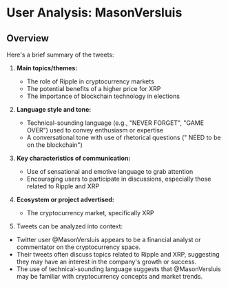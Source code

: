 # User Analysis: MasonVersluis

## Overview

Here's a brief summary of the tweets:

1. **Main topics/themes:**
   - The role of Ripple in cryptocurrency markets
   - The potential benefits of a higher price for XRP
   - The importance of blockchain technology in elections

2. **Language style and tone:**
   - Technical-sounding language (e.g., "NEVER FORGET", "GAME OVER") used to convey enthusiasm or expertise
   - A conversational tone with use of rhetorical questions (" NEED to be on the blockchain")

3. **Key characteristics of communication:**
   - Use of sensational and emotive language to grab attention
   - Encouraging users to participate in discussions, especially those related to Ripple and XRP

4. **Ecosystem or project advertised:**
   - The cryptocurrency market, specifically XRP

5.  Tweets can be analyzed into context:

* Twitter user @MasonVersluis appears to be a financial analyst or commentator on the cryptocurrency space.
* Their tweets often discuss topics related to Ripple and XRP, suggesting they may have an interest in the company's growth or success.
* The use of technical-sounding language suggests that @MasonVersluis may be familiar with cryptocurrency concepts and market trends.